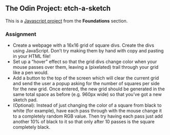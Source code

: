 ## The Odin Project: etch-a-sketch
This is a [Javascript project](https://www.theodinproject.com/lessons/foundations-etch-a-sketch) from the **Foundations** section.

### Assignment

- Create a webpage with a 16x16 grid of square divs. Create the divs using JavaScript. Don’t try making them by hand 
with copy and pasting in your HTML file!
- Set up a “hover” effect so that the grid divs change color when your mouse passes over them, leaving a (pixelated) 
trail through your grid like a pen would.
- Add a button to the top of the screen which will clear the current grid and send the user a popup asking for the 
number of squares per side for the new grid. Once entered, the new grid should be generated in the same total space as 
before (e.g. 960px wide) so that you’ve got a new sketch pad.
- (Optional): Instead of just changing the color of a square from black to white (for example), have each pass through 
with the mouse change it to a completely random RGB value. Then try having each pass just add another 10% of black to 
it so that only after 10 passes is the square completely black.
